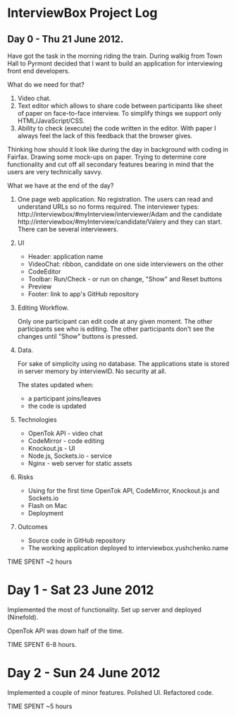# InterviewBox Project Log

## Day 0 - Thu 21 June 2012.

Have got the task in the morning riding the train.
During walkig from Town Hall to Pyrmont decided that I want to build an application 
for interviewing front end developers. 

What do we need for that?

1. Video chat.
2. Text editor which allows to share code between participants
   like sheet of paper on face-to-face interview.
   To simplify things we support only HTML/JavaScript/CSS.
3. Ability to check (execute) the code written in the editor.
   With paper I always feel the lack of this feedback that the browser gives.

Thinking how should it look like during the day in background with coding in Fairfax.
Drawing some mock-ups on paper.
Trying to determine core functionality and cut off all secondary features bearing in mind 
that the users are very technically savvy.

What we have at the end of the day?

1. One page web application. No registration.
   The users can read and understand URLs so no forms required.
   The interviewer types: http://interviewbox/#myInterview/interviewer/Adam
   and the candidate http://interviewbox/#myInterview/candidate/Valery and they can start.
   There can be several interviewers.

2. UI

   * Header: application name
   * VideoChat: ribbon, candidate on one side interviewers on the other
   * CodeEditor
   * Toolbar: Run/Check - or run on change, "Show" and Reset buttons
   * Preview
   * Footer: link to app's GitHub repository

3. Editing Workflow.

   Only one participant can edit code at any given moment.
   The other participants see who is editing.
   The other participants don't see the changes until "Show" buttons is pressed.

4. Data.

   For sake of simplicity using no database.
   The applications state is stored in server memory by interviewID.
   No security at all.
   
   The states updated when:

   * a participant joins/leaves
   * the code is updated

5. Technologies

   * OpenTok API - video chat
   * CodeMirror - code editing
   * Knockout.js - UI
   * Node.js, Sockets.io - service
   * Nginx - web server for static assets

6. Risks

   * Using for the first time OpenTok API, CodeMirror, Knockout.js and Sockets.io
   * Flash on Mac
   * Deployment
   
7. Outcomes

   * Source code in GitHub repository
   * The working application deployed to interviewbox.yushchenko.name

TIME SPENT ~2 hours


# Day 1 - Sat 23 June 2012

Implemented the most of functionality. Set up server and deployed (Ninefold).

OpenTok API was down half of the time.

TIME SPENT 6-8 hours.

# Day 2 - Sun 24 June 2012

Implemented a couple of minor features. Polished UI.
Refactored code.

TIME SPENT ~5 hours
